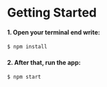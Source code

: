 # Getting Started

#### 1. Open your terminal end write:

```sh
$ npm install 
```

#### 2. After that, run the app:

```sh
$ npm start
```